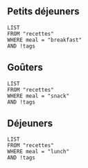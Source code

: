 ## Petits déjeuners

```dataview
LIST
FROM "recettes"
WHERE meal = "breakfast"
AND !tags
```

## Goûters

```dataview
LIST
FROM "recettes"
WHERE meal = "snack"
AND !tags
```

## Déjeuners

```dataview
LIST
FROM "recettes"
WHERE meal = "lunch"
AND !tags
```
